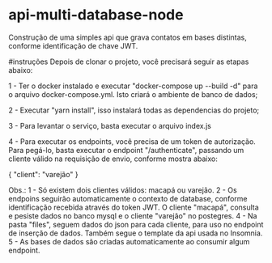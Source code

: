 # api-multi-database-node
Construção de uma simples api que grava contatos em bases distintas, conforme identificação de chave JWT.

#instruções
Depois de clonar o projeto, você precisará seguir as etapas abaixo:

1 - Ter o docker instalado e executar "docker-compose up --build -d" para o arquivo docker-compose.yml. Isto criará o ambiente de banco de dados;

2 - Executar "yarn install", isso instalará todas as dependencias do projeto;

3 - Para levantar o serviço, basta executar o arquivo index.js

4 - Para executar os endpoints, você precisa de um token de autorização. Para pegá-lo, basta executar o endpoint  "/authenticate", passando um cliente válido na requisição de envio, conforme mostra abaixo:

{
	"client": "varejão"
}


Obs.:
1 - Só existem dois clientes válidos: macapá ou varejão.
2 - Os endpoins seguirão automaticamente o contexto de database, conforme identificação recebida através do token JWT. O cliente "macapá", consulta e pesiste dados no banco mysql e o cliente "varejão" no postegres.
4 - Na pasta "files", seguem dados do json para cada cliente, para uso no endpoint de inserção de dados. Também segue o template da api usada no Insomnia.
5 - As bases de dados são criadas automaticamente ao consumir algum endpoint.

